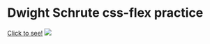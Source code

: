 <h1>Dwight Schrute css-flex practice</h1>
<a href="https://i.imgur.com/n9D3JQ1.png"> Click to see!</a>
<img src="https://i.imgur.com/n9D3JQ1.png">
